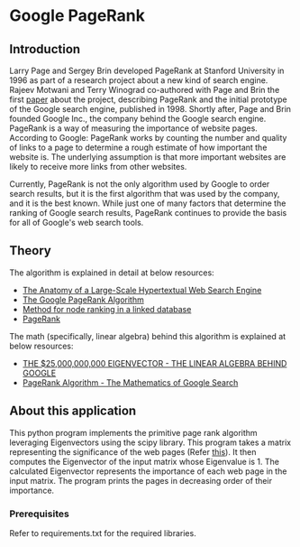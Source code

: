 # Google PageRank

## Introduction

Larry Page and Sergey Brin developed PageRank at Stanford University in 1996 as part of a research project about a new kind of search engine. Rajeev Motwani and Terry Winograd co-authored with Page and Brin the first [paper](http://infolab.stanford.edu/pub/papers/google.pdf) about the project, describing PageRank and the initial prototype of the Google search engine, published in 1998. Shortly after, Page and Brin founded Google Inc., the company behind the Google search engine. PageRank is a way of measuring the importance of website pages. According to Google: PageRank works by counting the number and quality of links to a page to determine a rough estimate of how important the website is. The underlying assumption is that more important websites are likely to receive more links from other websites.

Currently, PageRank is not the only algorithm used by Google to order search results, but it is the first algorithm that was used by the company, and it is the best known. While just one of many factors that determine the ranking of Google search results, PageRank continues to provide the basis for all of Google's web search tools.

## Theory

The algorithm is explained in detail at below resources:
- [The Anatomy of a Large-Scale Hypertextual Web Search Engine](http://infolab.stanford.edu/pub/papers/google.pdf)
- [The Google PageRank Algorithm](https://web.stanford.edu/class/cs54n/handouts/24-GooglePageRankAlgorithm.pdf)
- [Method for node ranking in a linked database](https://patents.google.com/patent/US6285999B1/en)
- [PageRank](https://cs.brown.edu/courses/cs016/static/files/assignments/projects/GraphHelpSession.pdf)

The math (specifically, linear algebra) behind this algorithm is explained at below resources:

- [THE $25,000,000,000 EIGENVECTOR - THE LINEAR ALGEBRA BEHIND GOOGLE](https://www.rose-hulman.edu/~bryan/googleFinalVersionFixed.pdf)
- [PageRank Algorithm - The Mathematics of Google Search](http://pi.math.cornell.edu/~mec/Winter2009/RalucaRemus/Lecture3/lecture3.html)

## About this application

This python program implements the primitive page rank algorithm leveraging Eigenvectors using the scipy library.
This program takes a matrix representing the significance of the web pages (Refer [this](https://www.rose-hulman.edu/~bryan/googleFinalVersionFixed.pdf)). It then computes the Eigenvector of the input matrix whose Eigenvalue is 1. The calculated Eigenvector represents the importance of each web page in the input matrix. The program prints the pages in decreasing order of their importance. 

### Prerequisites

Refer to requirements.txt for the required libraries.

